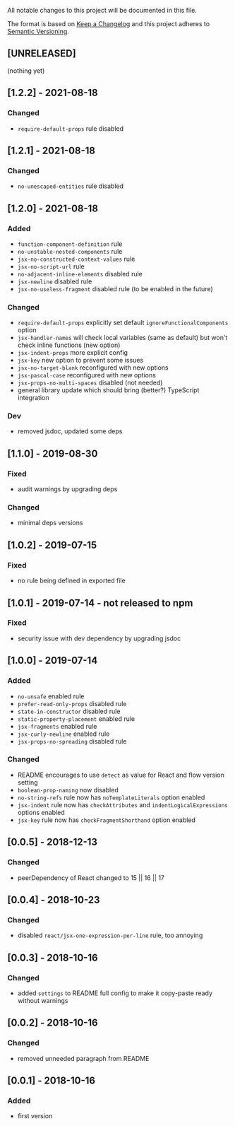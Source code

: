All notable changes to this project will be documented in this file.

The format is based on [Keep a Changelog](http://keepachangelog.com/en/1.0.0/)
and this project adheres to [Semantic Versioning](http://semver.org/spec/v2.0.0.html).

## [UNRELEASED]
(nothing yet)

## [1.2.2] - 2021-08-18
### Changed
- `require-default-props` rule disabled

## [1.2.1] - 2021-08-18
### Changed
- `no-unescaped-entities` rule disabled

## [1.2.0] - 2021-08-18
### Added
- `function-component-definition` rule
- `no-unstable-nested-components` rule
- `jsx-no-constructed-context-values` rule
- `jsx-no-script-url` rule
- `no-adjacent-inline-elements` disabled rule
- `jsx-newline` disabled rule
- `jsx-no-useless-fragment` disabled rule (to be enabled in the future)
### Changed
- `require-default-props` explicitly set default `ignoreFunctionalComponents` option
- `jsx-handler-names` will check local variables (same as default) but won't check inline functions (new option)
- `jsx-indent-props` more explicit config
- `jsx-key` new option to prevent some issues
- `jsx-no-target-blank` reconfigured with new options
- `jsx-pascal-case` reconfigured with new options
- `jsx-props-no-multi-spaces` disabled (not needed)
- general library update which should bring (better?) TypeScript integration
### Dev
- removed jsdoc, updated some deps

## [1.1.0] - 2019-08-30
### Fixed
- audit warnings by upgrading deps
### Changed
- minimal deps versions

## [1.0.2] - 2019-07-15
### Fixed
- no rule being defined in exported file

## [1.0.1] - 2019-07-14 - not released to npm
### Fixed
- security issue with dev dependency by upgrading jsdoc

## [1.0.0] - 2019-07-14
### Added
- `no-unsafe` enabled rule
- `prefer-read-only-props` disabled rule
- `state-in-constructor` disabled rule
- `static-property-placement` enabled rule
- `jsx-fragments` enabled rule
- `jsx-curly-newline` enabled rule
- `jsx-props-no-spreading` disabled rule
### Changed
- README encourages to use `detect` as value for React and flow version setting
- `boolean-prop-naming` now disabled
- `no-string-refs` rule now has `noTemplateLiterals` option enabled 
- `jsx-indent` rule now has `checkAttributes` and `indentLogicalExpressions` options enabled 
- `jsx-key` rule now has `checkFragmentShorthand` option enabled 

## [0.0.5] - 2018-12-13
### Changed
- peerDependency of React changed to 15 || 16 || 17

## [0.0.4] - 2018-10-23
### Changed
- disabled `react/jsx-one-expression-per-line` rule, too annoying

## [0.0.3] - 2018-10-16
### Changed
- added `settings` to README full config to make it copy-paste ready without warnings

## [0.0.2] - 2018-10-16
### Changed
- removed unneeded paragraph from README

## [0.0.1] - 2018-10-16
### Added
- first version
